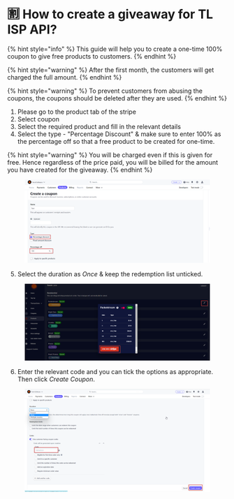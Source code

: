 # 🈹 How to create a giveaway for TL ISP API?

{% hint style="info" %}
This guide will help you to create a one-time 100% coupon to give free products to customers.&#x20;
{% endhint %}

{% hint style="warning" %}
After the first month, the customers will get charged the full amount.&#x20;
{% endhint %}

{% hint style="warning" %}
To prevent customers from abusing the coupons, the coupons should be deleted after they are used.
{% endhint %}

1. Please go to the product tab of the stripe
2. Select coupon
3. Select the required product and fill in the relevant details
4. Select the type - "Percentage Discount" & make sure to enter 100% as the percentage off so that a free product to be created for one-time.

{% hint style="warning" %}
You will be charged even if this is given for free. Hence regardless of the price paid, you will be billed for the amount you have created for the giveaway.
{% endhint %}

<figure><img src="../.gitbook/assets/r (1).png" alt=""><figcaption></figcaption></figure>

5. Select the duration as _Once_ & keep the redemption list unticked.

<figure><img src="../.gitbook/assets/a.png" alt=""><figcaption></figcaption></figure>

6. Enter the relevant code and you can tick the options as appropriate. Then click _Create Coupon_.

<figure><img src="../.gitbook/assets/c (1).png" alt=""><figcaption></figcaption></figure>
